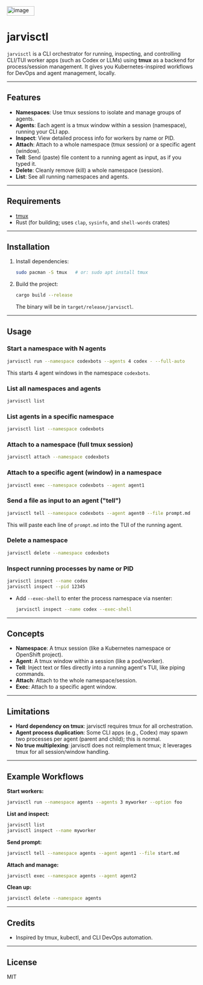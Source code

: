 <img width="73" height="25" alt="image" src="https://github.com/user-attachments/assets/7a880a0a-7ad9-4e8f-a8ac-08931f53089d" />


# jarvisctl

`jarvisctl` is a CLI orchestrator for running, inspecting, and controlling CLI/TUI worker apps (such as Codex or LLMs) using **tmux** as a backend for process/session management. It gives you Kubernetes-inspired workflows for DevOps and agent management, locally.

---

## Features

* **Namespaces**: Use tmux sessions to isolate and manage groups of agents.
* **Agents**: Each agent is a tmux window within a session (namespace), running your CLI app.
* **Inspect**: View detailed process info for workers by name or PID.
* **Attach**: Attach to a whole namespace (tmux session) or a specific agent (window).
* **Tell**: Send (paste) file content to a running agent as input, as if you typed it.
* **Delete**: Cleanly remove (kill) a whole namespace (session).
* **List**: See all running namespaces and agents.

---

## Requirements

* [tmux](https://github.com/tmux/tmux)
* Rust (for building; uses `clap`, `sysinfo`, and `shell-words` crates)

---

## Installation

1. Install dependencies:

   ```sh
   sudo pacman -S tmux   # or: sudo apt install tmux
   ```
2. Build the project:

   ```sh
   cargo build --release
   ```

   The binary will be in `target/release/jarvisctl`.

---

## Usage

### Start a namespace with N agents

```sh
jarvisctl run --namespace codexbots --agents 4 codex - --full-auto
```

This starts 4 agent windows in the namespace `codexbots`.

### List all namespaces and agents

```sh
jarvisctl list
```

### List agents in a specific namespace

```sh
jarvisctl list --namespace codexbots
```

### Attach to a namespace (full tmux session)

```sh
jarvisctl attach --namespace codexbots
```

### Attach to a specific agent (window) in a namespace

```sh
jarvisctl exec --namespace codexbots --agent agent1
```

### Send a file as input to an agent ("tell")

```sh
jarvisctl tell --namespace codexbots --agent agent0 --file prompt.md
```

This will paste each line of `prompt.md` into the TUI of the running agent.

### Delete a namespace

```sh
jarvisctl delete --namespace codexbots
```

### Inspect running processes by name or PID

```sh
jarvisctl inspect --name codex
jarvisctl inspect --pid 12345
```

* Add `--exec-shell` to enter the process namespace via nsenter:

  ```sh
  jarvisctl inspect --name codex --exec-shell
  ```

---

## Concepts

* **Namespace**: A tmux session (like a Kubernetes namespace or OpenShift project).
* **Agent**: A tmux window within a session (like a pod/worker).
* **Tell**: Inject text or files directly into a running agent's TUI, like piping commands.
* **Attach**: Attach to the whole namespace/session.
* **Exec**: Attach to a specific agent window.

---

## Limitations

* **Hard dependency on tmux**: jarvisctl requires tmux for all orchestration.
* **Agent process duplication**: Some CLI apps (e.g., Codex) may spawn two processes per agent (parent and child); this is normal.
* **No true multiplexing**: jarvisctl does not reimplement tmux; it leverages tmux for all session/window handling.

---

## Example Workflows

**Start workers:**

```sh
jarvisctl run --namespace agents --agents 3 myworker --option foo
```

**List and inspect:**

```sh
jarvisctl list
jarvisctl inspect --name myworker
```

**Send prompt:**

```sh
jarvisctl tell --namespace agents --agent agent1 --file start.md
```

**Attach and manage:**

```sh
jarvisctl exec --namespace agents --agent agent2
```

**Clean up:**

```sh
jarvisctl delete --namespace agents
```

---

## Credits

* Inspired by tmux, kubectl, and CLI DevOps automation.

---

## License

MIT
